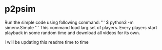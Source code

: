 # p2psim

Run the simple code using following command:
'''
$ python3 -m simenv.Simple
'''
This command load larg set of players. Every players start playback in some random time and download all videos for its own.

I will be updating this readme time to time
